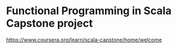 # Functional Programming in Scala Capstone project

https://www.coursera.org/learn/scala-capstone/home/welcome
